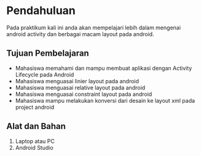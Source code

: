 # Pendahuluan

Pada praktikum kali ini anda akan mempelajari lebih dalam mengenai android activity dan berbagai macam layout pada android.
## Tujuan Pembelajaran

- Mahasiswa memahami dan mampu membuat aplikasi dengan Activity Lifecycle pada Android
- Mahasiswa menguasai linier layout pada android
- Mahasiswa menguasai relative layout pada android
- Mahasiswa menguasai constraint layout pada android
- Mahasiswa mampu melakukan konversi dari desain ke layout xml pada project android

## Alat dan Bahan

1. Laptop atau PC
2. Android Studio
